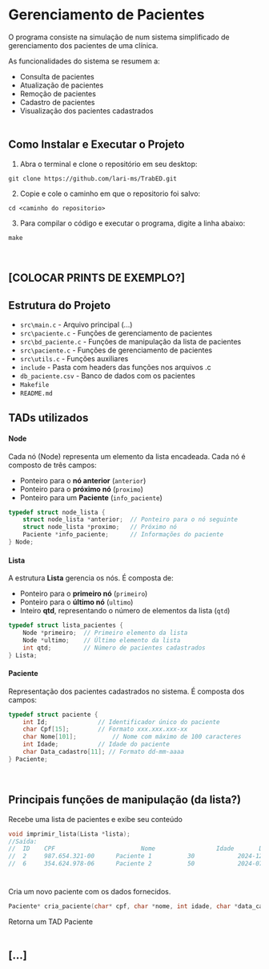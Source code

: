 # Gerenciamento de Pacientes
O programa consiste na simulação de num sistema simplificado de gerenciamento dos pacientes de uma clínica.

As funcionalidades do sistema se resumem a:
- Consulta de pacientes
- Atualização de pacientes
- Remoção de pacientes
- Cadastro de pacientes
- Visualização dos pacientes cadastrados
<br><br>

Como Instalar e Executar o Projeto
----------------------------------
1. Abra o terminal e clone o repositório em seu desktop: 
```cd
git clone https://github.com/lari-ms/TrabED.git
```
2. Copie e cole o caminho em que o repositorio foi salvo:
```
cd <caminho do repositorio>
```

3. Para compilar o código e executar o programa, digite a linha abaixo:
```cd
make
```
<br>

## [COLOCAR PRINTS DE EXEMPLO?]



## Estrutura do Projeto
- `src\main.c` - Arquivo principal (...)
- `src\paciente.c` - Funções de gerenciamento de pacientes
- `src\bd_paciente.c` - Funções de manipulação da lista de pacientes
- `src\paciente.c` - Funções de gerenciamento de pacientes
- `src\utils.c` - Funções auxiliares
- `include` - Pasta com headers das funções nos arquivos .c
- `db_paciente.csv` - Banco de dados com os pacientes
- `Makefile`
- `README.md`


## TADs utilizados
#### Node
Cada nó (Node) representa um elemento da lista encadeada. Cada nó é composto de três campos:
- Ponteiro para o **nó anterior** (`anterior`)
- Ponteiro para o **próximo nó** (`proximo`)
- Ponteiro para um **Paciente** (`info_paciente`)

```c
typedef struct node_lista {
    struct node_lista *anterior;  // Ponteiro para o nó seguinte
    struct node_lista *proximo;   // Próximo nó
    Paciente *info_paciente;      // Informações do paciente
} Node;
```


#### Lista
A estrutura **Lista** gerencia os nós. É composta de:
- Ponteiro para o **primeiro nó** (`primeiro`)
- Ponteiro para o **último nó** (`ultimo`)
- Inteiro **qtd**, representando o  número de elementos da lista (`qtd`)

```C
typedef struct lista_pacientes {
    Node *primeiro;  // Primeiro elemento da lista
    Node *ultimo;    // Último elemento da lista
    int qtd;         // Número de pacientes cadastrados
} Lista;
```


#### Paciente
Representação dos pacientes cadastrados no sistema. É composta dos campos:
```C
typedef struct paciente {
    int Id;              // Identificador único do paciente
    char Cpf[15];        // Formato xxx.xxx.xxx-xx
    char Nome[101];          // Nome com máximo de 100 caracteres
    int Idade;           // Idade do paciente
    char Data_cadastro[11]; // Formato dd-mm-aaaa
} Paciente;
```
<br>


## Principais funções de manipulação (da lista?)

Recebe uma lista de pacientes e exibe seu conteúdo
```C
void imprimir_lista(Lista *lista);
//Saída: 
//  ID    CPF                        Nome                 Idade       Data_Cadastro
//  2     987.654.321-00      Paciente 1          30            2024-12-02
//  6     354.624.978-06      Paciente 2          50            2024-07-10
```

#
Cria um novo paciente com os dados fornecidos.
```C
Paciente* cria_paciente(char* cpf, char *nome, int idade, char *data_cadastro, Lista* lista_pacientes)
```
Retorna um TAD Paciente<br><br>



## **[...]**